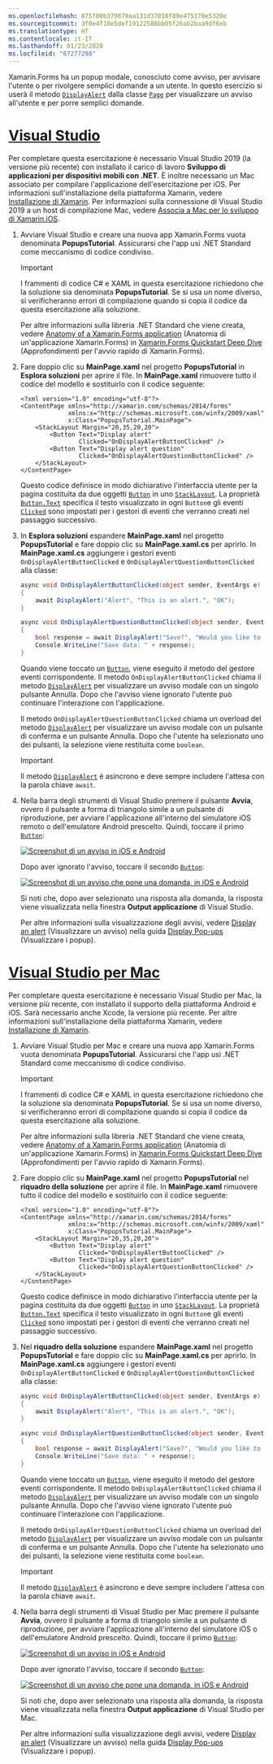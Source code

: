 ```yaml
---
ms.openlocfilehash: 875f00b379879aa131d37018f89e475170e5320e
ms.sourcegitcommit: 3f0e4f10e5def19122588bb05f26ab2baa9df6eb
ms.translationtype: HT
ms.contentlocale: it-IT
ms.lasthandoff: 01/23/2020
ms.locfileid: "67277298"
---
```

Xamarin.Forms ha un popup modale, conosciuto come avviso, per avvisare l'utente o per rivolgere semplici domande a un utente. In questo esercizio si userà il metodo [`DisplayAlert`](xref:Xamarin.Forms.Page.DisplayAlert*) dalla classe [`Page`](xref:Xamarin.Forms.Page) per visualizzare un avviso all'utente e per porre semplici domande.

# <a name="visual-studiotabvswin"></a>[Visual Studio](#tab/vswin)

Per completare questa esercitazione è necessario Visual Studio 2019 (la versione più recente) con installato il carico di lavoro **Sviluppo di applicazioni per dispositivi mobili con .NET**. È inoltre necessario un Mac associato per compilare l'applicazione dell'esercitazione per iOS. Per informazioni sull'installazione della piattaforma Xamarin, vedere [Installazione di Xamarin](~/get-started/installation/index.md). Per informazioni sulla connessione di Visual Studio 2019 a un host di compilazione Mac, vedere [Associa a Mac per lo sviluppo di Xamarin.iOS](~/ios/get-started/installation/windows/connecting-to-mac/index.md).

1. Avviare Visual Studio e creare una nuova app Xamarin.Forms vuota denominata **PopupsTutorial**. Assicurarsi che l'app usi .NET Standard come meccanismo di codice condiviso.

    > [!IMPORTANT]
    > I frammenti di codice C# e XAML in questa esercitazione richiedono che la soluzione sia denominata **PopupsTutorial**. Se si usa un nome diverso, si verificheranno errori di compilazione quando si copia il codice da questa esercitazione alla soluzione.

    Per altre informazioni sulla libreria .NET Standard che viene creata, vedere [Anatomy of a Xamarin.Forms application](~/get-started/first-app/index.md) (Anatomia di un'applicazione Xamarin.Forms) in [Xamarin.Forms Quickstart Deep Dive](~/get-started/first-app/index.md) (Approfondimenti per l'avvio rapido di Xamarin.Forms).

1. Fare doppio clic su **MainPage.xaml** nel progetto **PopupsTutorial** in **Esplora soluzioni** per aprire il file. In **MainPage.xaml** rimuovere tutto il codice del modello e sostituirlo con il codice seguente:

    ```xaml
    <?xml version="1.0" encoding="utf-8"?>
    <ContentPage xmlns="http://xamarin.com/schemas/2014/forms"
                 xmlns:x="http://schemas.microsoft.com/winfx/2009/xaml"
                 x:Class="PopupsTutorial.MainPage">
        <StackLayout Margin="20,35,20,20">
            <Button Text="Display alert"
                    Clicked="OnDisplayAlertButtonClicked" />
            <Button Text="Display alert question"
                    Clicked="OnDisplayAlertQuestionButtonClicked" />
        </StackLayout>
    </ContentPage>
    ```

    Questo codice definisce in modo dichiarativo l'interfaccia utente per la pagina costituita da due oggetti [`Button`](xref:Xamarin.Forms.Button) in uno [`StackLayout`](xref:Xamarin.Forms.StackLayout). La proprietà [`Button.Text`](xref:Xamarin.Forms.Button.Text) specifica il testo visualizzato in ogni `Button`e gli eventi [`Clicked`](xref:Xamarin.Forms.Button.Clicked) sono impostati per i gestori di eventi che verranno creati nel passaggio successivo.

1. In **Esplora soluzioni** espandere **MainPage.xaml** nel progetto **PopupsTutorial** e fare doppio clic su **MainPage.xaml.cs** per aprirlo. In **MainPage.xaml.cs** aggiungere i gestori eventi `OnDisplayAlertButtonClicked` e `OnDisplayAlertQuestionButtonClicked` alla classe:

    ```csharp
    async void OnDisplayAlertButtonClicked(object sender, EventArgs e)
    {
        await DisplayAlert("Alert", "This is an alert.", "OK");
    }

    async void OnDisplayAlertQuestionButtonClicked(object sender, EventArgs e)
    {
        bool response = await DisplayAlert("Save?", "Would you like to save your data?", "Yes", "No");
        Console.WriteLine("Save data: " + response);
    }
    ```

    Quando viene toccato un [`Button`](xref:Xamarin.Forms.Button), viene eseguito il metodo del gestore eventi corrispondente. Il metodo `OnDisplayAlertButtonClicked` chiama il metodo [`DisplayAlert`](xref:Xamarin.Forms.Page.DisplayAlert*) per visualizzare un avviso modale con un singolo pulsante Annulla. Dopo che l'avviso viene ignorato l'utente può continuare l'interazione con l'applicazione.

    Il metodo `OnDisplayAlertQuestionButtonClicked` chiama un overload del metodo [`DisplayAlert`](xref:Xamarin.Forms.Page.DisplayAlert*) per visualizzare un avviso modale con un pulsante di conferma e un pulsante Annulla. Dopo che l'utente ha selezionato uno dei pulsanti, la selezione viene restituita come `boolean`.

    > [!IMPORTANT]
    > Il metodo [`DisplayAlert`](xref:Xamarin.Forms.Page.DisplayAlert*) è asincrono e deve sempre includere l'attesa con la parola chiave `await`.

1. Nella barra degli strumenti di Visual Studio premere il pulsante **Avvia**, ovvero il pulsante a forma di triangolo simile a un pulsante di riproduzione, per avviare l'applicazione all'interno del simulatore iOS remoto o dell'emulatore Android prescelto. Quindi, toccare il primo [`Button`](xref:Xamarin.Forms.Button):

    [![Screenshot di un avviso in iOS e Android](../images/alert.png "Avviso")](../images/alert-large.png#lightbox "Avviso")

    Dopo aver ignorato l'avviso, toccare il secondo [`Button`](xref:Xamarin.Forms.Button):

    [![Screenshot di un avviso che pone una domanda, in iOS e Android](../images/alert-question.png "Avviso che pone una domanda")](../images/alert-question-large.png#lightbox "Avviso che pone una domanda")

    Si noti che, dopo aver selezionato una risposta alla domanda, la risposta viene visualizzata nella finestra **Output applicazione**  di Visual Studio.

    Per altre informazioni sulla visualizzazione degli avvisi, vedere [Display an alert](~/xamarin-forms/user-interface/pop-ups.md#display-an-alert) (Visualizzare un avviso) nella guida [Display Pop-ups](~/xamarin-forms/user-interface/pop-ups.md) (Visualizzare i popup).

# <a name="visual-studio-for-mactabvsmac"></a>[Visual Studio per Mac](#tab/vsmac)

Per completare questa esercitazione è necessario Visual Studio per Mac, la versione più recente, con installato il supporto della piattaforma Android e iOS. Sarà necessario anche Xcode, la versione più recente. Per altre informazioni sull'installazione della piattaforma Xamarin, vedere [Installazione di Xamarin](~/get-started/installation/index.md).

1. Avviare Visual Studio per Mac e creare una nuova app Xamarin.Forms vuota denominata **PopupsTutorial**. Assicurarsi che l'app usi .NET Standard come meccanismo di codice condiviso.

    > [!IMPORTANT]
    > I frammenti di codice C# e XAML in questa esercitazione richiedono che la soluzione sia denominata **PopupsTutorial**. Se si usa un nome diverso, si verificheranno errori di compilazione quando si copia il codice da questa esercitazione alla soluzione.

    Per altre informazioni sulla libreria .NET Standard che viene creata, vedere [Anatomy of a Xamarin.Forms application](~/get-started/first-app/index.md) (Anatomia di un'applicazione Xamarin.Forms) in [Xamarin.Forms Quickstart Deep Dive](~/get-started/first-app/index.md) (Approfondimenti per l'avvio rapido di Xamarin.Forms).

1. Fare doppio clic su **MainPage.xaml** nel progetto **PopupsTutorial** nel **riquadro della soluzione** per aprire il file. In **MainPage.xaml** rimuovere tutto il codice del modello e sostituirlo con il codice seguente:

    ```xaml
    <?xml version="1.0" encoding="utf-8"?>
    <ContentPage xmlns="http://xamarin.com/schemas/2014/forms"
                 xmlns:x="http://schemas.microsoft.com/winfx/2009/xaml"
                 x:Class="PopupsTutorial.MainPage">
        <StackLayout Margin="20,35,20,20">
            <Button Text="Display alert"
                    Clicked="OnDisplayAlertButtonClicked" />
            <Button Text="Display alert question"
                    Clicked="OnDisplayAlertQuestionButtonClicked" />
        </StackLayout>
    </ContentPage>
    ```

    Questo codice definisce in modo dichiarativo l'interfaccia utente per la pagina costituita da due oggetti [`Button`](xref:Xamarin.Forms.Button) in uno [`StackLayout`](xref:Xamarin.Forms.StackLayout). La proprietà [`Button.Text`](xref:Xamarin.Forms.Button.Text) specifica il testo visualizzato in ogni `Button`e gli eventi [`Clicked`](xref:Xamarin.Forms.Button.Clicked) sono impostati per i gestori di eventi che verranno creati nel passaggio successivo.

1. Nel **riquadro della soluzione** espandere **MainPage.xaml** nel progetto **PopupsTutorial** e fare doppio clic su **MainPage.xaml.cs** per aprirlo. In **MainPage.xaml.cs** aggiungere i gestori eventi `OnDisplayAlertButtonClicked` e `OnDisplayAlertQuestionButtonClicked` alla classe:

    ```csharp
    async void OnDisplayAlertButtonClicked(object sender, EventArgs e)
    {
        await DisplayAlert("Alert", "This is an alert.", "OK");
    }

    async void OnDisplayAlertQuestionButtonClicked(object sender, EventArgs e)
    {
        bool response = await DisplayAlert("Save?", "Would you like to save your data?", "Yes", "No");
        Console.WriteLine("Save data: " + response);
    }
    ```

    Quando viene toccato un [`Button`](xref:Xamarin.Forms.Button), viene eseguito il metodo del gestore eventi corrispondente. Il metodo `OnDisplayAlertButtonClicked` chiama il metodo [`DisplayAlert`](xref:Xamarin.Forms.Page.DisplayAlert*) per visualizzare un avviso modale con un singolo pulsante Annulla. Dopo che l'avviso viene ignorato l'utente può continuare l'interazione con l'applicazione.

    Il metodo `OnDisplayAlertQuestionButtonClicked` chiama un overload del metodo [`DisplayAlert`](xref:Xamarin.Forms.Page.DisplayAlert*) per visualizzare un avviso modale con un pulsante di conferma e un pulsante Annulla. Dopo che l'utente ha selezionato uno dei pulsanti, la selezione viene restituita come `boolean`.

    > [!IMPORTANT]
    > Il metodo [`DisplayAlert`](xref:Xamarin.Forms.Page.DisplayAlert*) è asincrono e deve sempre includere l'attesa con la parola chiave `await`.

1. Nella barra degli strumenti di Visual Studio per Mac premere il pulsante **Avvia**, ovvero il pulsante a forma di triangolo simile a un pulsante di riproduzione, per avviare l'applicazione all'interno del simulatore iOS o dell'emulatore Android prescelto. Quindi, toccare il primo [`Button`](xref:Xamarin.Forms.Button):

    [![Screenshot di un avviso in iOS e Android](../images/alert.png "Avviso")](../images/alert-large.png#lightbox "Avviso")

    Dopo aver ignorato l'avviso, toccare il secondo [`Button`](xref:Xamarin.Forms.Button):

    [![Screenshot di un avviso che pone una domanda, in iOS e Android](../images/alert-question.png "Avviso che pone una domanda")](../images/alert-question-large.png#lightbox "Avviso che pone una domanda")

    Si noti che, dopo aver selezionato una risposta alla domanda, la risposta viene visualizzata nella finestra **Output applicazione**  di Visual Studio per Mac.

    Per altre informazioni sulla visualizzazione degli avvisi, vedere [Display an alert](~/xamarin-forms/user-interface/pop-ups.md#display-an-alert) (Visualizzare un avviso) nella guida [Display Pop-ups](~/xamarin-forms/user-interface/pop-ups.md) (Visualizzare i popup).
